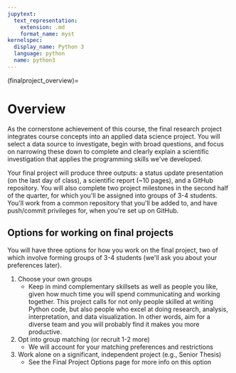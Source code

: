 ```yaml
---
jupytext:
  text_representation:
    extension: .md
    format_name: myst
kernelspec:
  display_name: Python 3
  language: python
  name: python3
---
```


(finalproject_overview)=

# Overview

As the cornerstone achievement of this course, the final research project integrates course concepts into an applied data science project. You will select a data source to investigate, begin with broad questions, and focus on narrowing these down to complete and clearly explain a scientific investigation that applies the programming skills we've developed.

Your final project will produce three outputs: a status update presentation (on the last day of class), a scientific report (\~10 pages), and a GitHub repository. You will also complete two project milestones in the second half of the quarter, for which you'll be assigned into groups of 3-4 students. You'll work from a common repository that you'll be added to, and have push/commit privileges for, when you're set up on GitHub.


## Options for working on final projects

You will have three options for how you work on the final project, two of which involve forming groups of 3-4 students (we'll ask you about your preferences later). 

1. Choose your own groups 
    - Keep in mind complementary skillsets as well as people you like, given how much time you will spend communicating and working together. This project calls for not only people skilled at writing Python code, but also people who excel at doing research, analysis, interpretation, and data visualization. In other words, aim for a diverse team and you will probably find it makes you more productive.
2. Opt into group matching (or recruit 1-2 more)
    - We will account for your matching preferences and restrictions
3. Work alone on a significant, independent project (e.g., Senior Thesis)
    - See the Final Project Options page for more info on this option
